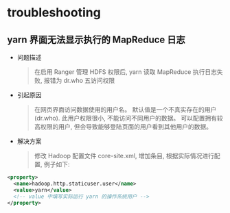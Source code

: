 # troubleshooting

## yarn 界面无法显示执行的 MapReduce 日志

- 问题描述
  > 在启用 Ranger 管理 HDFS 权限后, yarn 读取 MapReduce 执行日志失败, 报错为 dr.who 五访问权限

- 引起原因
  > 在网页界面访问数据使用的用户名。 默认值是一个不真实存在的用户(dr.who). 此用户权限很小, 不能访问不同用户的数据。
  > 可以配置拥有较高权限的用户, 但会导致能够登陆页面的用户看到其他用户的数据。

- 解决方案
  > 修改 Hadoop 配置文件 core-site.xml, 增加条目, 根据实际情况进行配置, 例子如下:

```xml
<property>
  <name>hadoop.http.staticuser.user</name>
  <value>yarn</value>
  <!-- value 中填写实际运行 yarn 的操作系统用户 -->
</property>
```
